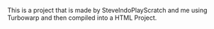 This is a project that is made by SteveIndoPlayScratch and me using Turbowarp and then compiled into a HTML Project.